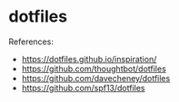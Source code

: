 # dotfiles

References:
- https://dotfiles.github.io/inspiration/
- https://github.com/thoughtbot/dotfiles
- https://github.com/davecheney/dotfiles
- https://github.com/spf13/dotfiles
